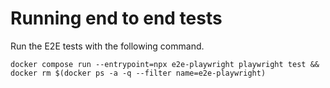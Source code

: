 # Running end to end tests

Run the E2E tests with the following command.

```
docker compose run --entrypoint=npx e2e-playwright playwright test && docker rm $(docker ps -a -q --filter name=e2e-playwright)
```